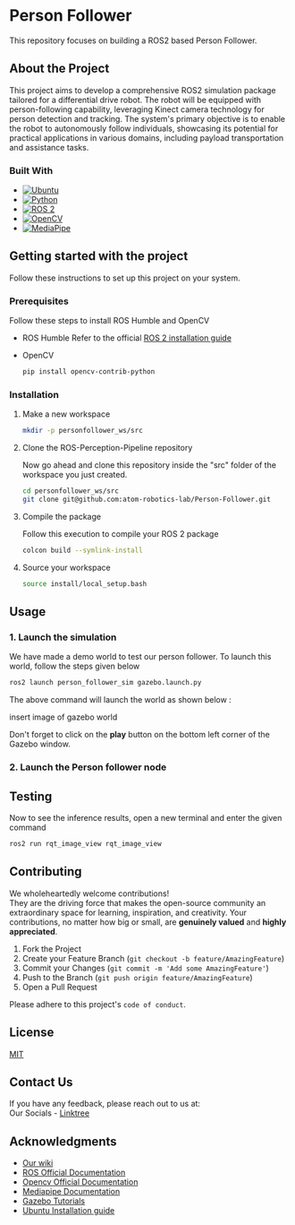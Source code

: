 
# Person Follower
This repository focuses on building a ROS2 based Person Follower.


## About the Project
This project aims to develop a comprehensive ROS2 simulation package tailored for a differential drive robot. The robot will be equipped with person-following capability, leveraging Kinect camera technology for person detection and tracking. The system's primary objective is to enable the robot to autonomously follow individuals, showcasing its potential for practical applications in various domains, including payload transportation and assistance tasks.

### Built With

* [![Ubuntu](https://img.shields.io/badge/Ubuntu-E95420?style=for-the-badge&logo=ubuntu&logoColor=white)](https://ubuntu.com/)
* [![Python](https://img.shields.io/badge/Python-3776AB?style=for-the-badge&logo=python&logoColor=white)](https://www.python.org/)
* [![ROS 2](https://img.shields.io/badge/ros-%230A0FF9.svg?style=for-the-badge&logo=ros&logoColor=white)](https://www.sphinx-docs.org)
* [![OpenCV](https://img.shields.io/badge/opencv-%23white.svg?style=for-the-badge&logo=opencv&logoColor=white)](https://opencv.org/)
* [![MediaPipe](https://img.shields.io/badge/mediapipe-%4285F4.svg?style=for-the-badge&logo=mediapipe&logoColor=white)](https://developers.google.com/mediapipe)
  

## Getting started with the project
Follow these instructions to set up this project on your system.

### Prerequisites

Follow these steps to install ROS Humble and OpenCV
* ROS Humble
Refer to the official [ROS 2 installation guide](https://docs.ros.org/en/humble/Installation.html)

* OpenCV
  ```bash
  pip install opencv-contrib-python
  ```

### Installation

1. Make a new workspace
    ```bash
    mkdir -p personfollower_ws/src
    ```

2. Clone the ROS-Perception-Pipeline repository

    Now go ahead and clone this repository inside the "src" folder of the workspace you just created.

      ```bash
      cd personfollower_ws/src
      git clone git@github.com:atom-robotics-lab/Person-Follower.git
      ```

3. Compile the package

    Follow this execution to compile your ROS 2 package
  
      ```bash
      colcon build --symlink-install
      ```

4. Source your workspace
      ```bash
      source install/local_setup.bash
      ```

## Usage
### 1. Launch the simulation
We have made a demo world to test our person follower. To launch this world, follow the steps given below

```bash
ros2 launch person_follower_sim gazebo.launch.py
```
The above command will launch the world as shown below :

insert image of gazebo world

Don't forget to click on the **play** button on the bottom left corner of the Gazebo window.

### 2. Launch the Person follower node

## Testing

Now to see the inference results, open a new terminal and enter the given command

```bash
ros2 run rqt_image_view rqt_image_view
```
## Contributing

We wholeheartedly welcome contributions!  
They are the driving force that makes the open-source community an extraordinary space for learning, inspiration, and creativity. Your contributions, no matter how big or small, are **genuinely valued** and **highly appreciated**.

1. Fork the Project
2. Create your Feature Branch (`git checkout -b feature/AmazingFeature`)
3. Commit your Changes (`git commit -m 'Add some AmazingFeature'`)
4. Push to the Branch (`git push origin feature/AmazingFeature`)
5. Open a Pull Request

Please adhere to this project's `code of conduct`.


## License

[MIT](https://choosealicense.com/licenses/mit/)


## Contact Us

If you have any feedback, please reach out to us at:  
Our Socials - [Linktree](https://linktr.ee/atomlabs)
## Acknowledgments

* [Our wiki](https://atom-robotics-lab.github.io/wiki)
* [ROS Official Documentation](http://wiki.ros.org/Documentation)
* [Opencv Official Documentation](https://docs.opencv.org/4.x/)
* [Mediapipe Documentation](https://mediapipe.readthedocs.io/en/latest/)
* [Gazebo Tutorials](https://classic.gazebosim.org/tutorials)
* [Ubuntu Installation guide](https://ubuntu.com/tutorials/install-ubuntu-desktop#1-overview)

